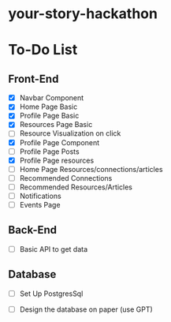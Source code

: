 # your-story-hackathon

# To-Do List

## Front-End

- [x] Navbar Component
- [x] Home Page Basic
- [x] Profile Page Basic
- [x] Resources Page Basic
- [ ] Resource Visualization on click
- [x] Profile Page Component
- [ ] Profile Page Posts
- [x] Profile Page resources
- [ ] Home Page Resources/connections/articles
- [ ] Recommended Connections
- [ ] Recommended Resources/Articles
- [ ] Notifications
- [ ] Events Page

## Back-End
- [ ] Basic API to get data


## Database
- [ ] Set Up PostgresSql
- [ ] Design the database on paper (use GPT)

